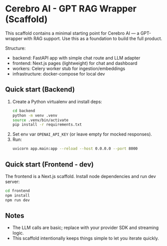 # Cerebro AI - GPT RAG Wrapper (Scaffold)

This scaffold contains a minimal starting point for Cerebro AI — a GPT-wrapper with RAG support.
Use this as a foundation to build the full product.

Structure:
- backend: FastAPI app with simple chat route and LLM adapter
- frontend: Next.js pages (lightweight) for chat and dashboard
- workers: Celery worker stub for ingestion/embeddings
- infrastructure: docker-compose for local dev

## Quick start (Backend)
1. Create a Python virtualenv and install deps:
   ```bash
   cd backend
   python -m venv .venv
   source .venv/bin/activate
   pip install -r requirements.txt
   ```
2. Set env var `OPENAI_API_KEY` (or leave empty for mocked responses).
3. Run:
   ```bash
   uvicorn app.main:app --reload --host 0.0.0.0 --port 8000
   ```

## Quick start (Frontend - dev)
The frontend is a Next.js scaffold. Install node dependencies and run dev server:
```bash
cd frontend
npm install
npm run dev
```

## Notes
- The LLM calls are basic; replace with your provider SDK and streaming logic.
- This scaffold intentionally keeps things simple to let you iterate quickly.
